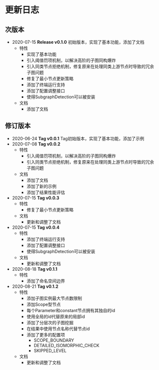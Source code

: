 # 更新日志
## 次版本
 - 2020-07-15 **Release v0.1.0** 初始版本，实现了基本功能，添加了文档
   - 特性 
     - 实现了基本功能
     - 引入阈值罚项机制，以解决高阶的子图同构爆炸
     - 引入同类节点拒绝机制，修复原来在处理同类上游节点时导致的冗余子图问题
     - 修复了最小节点更新策略
     - 添加了终端运行支持
     - 添加了配置调整接口
     - 使得SubgraphDetection可以被安装
   - 文档
     - 添加了文档

## 修订版本

 - 2020-06-24 **Tag v0.0.1** Tag初始版本，实现了基本功能，添加了示例
 - 2020-07-08 **Tag v0.0.2**
   - 特性 
     - 引入阈值罚项机制，以解决高阶的子图同构爆炸
     - 引入同类节点拒绝机制，修复原来在处理同类上游节点时导致的冗余子图问题
   - 文档
     - 添加了文档
     - 添加了新的示例
     - 添加了结果性能评估
 - 2020-07-15 **Tag v0.0.3**
   - 特性 
     - 修复了最小节点更新策略
   - 文档
     - 更新和调整了文档
 - 2020-07-15 **Tag v0.0.4**
   - 特性 
     - 添加了终端运行支持
     - 添加了配置调整接口
     - 使得SubgraphDetection可以被安装
   - 文档
     - 更新和调整了文档
 - 2020-08-18 **Tag v0.1.1**
   - 特性 
     - 添加了命名空间边界
 - 2020-08-21 **Tag v0.1.2**
   - 特性 
     - 添加子图实例最大节点数限制
     - 添加Scope型节点
     - 每个Parameter和constant节点拥有其独自的id
     - 使用全局的id代替原来的局部id
     - 添加了分层次的子图挖掘
     - 在结果中使用节点名称代替节点id
     - 添加了更多的配置项
       - SCOPE_BOUNDARY
       - DETAILED_ISOMORPHIC_CHECK
       - SKIPPED_LEVEL
   - 文档
     - 更新和调整了文档
